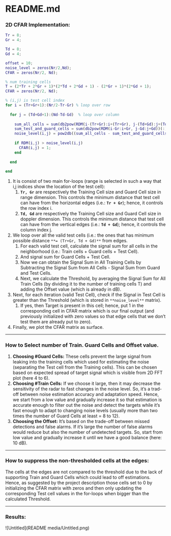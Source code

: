 # README.md

### 2D CFAR Implementation:

```matlab
Tr = 8;
Gr = 4;

Td = 8;
Gd = 4;

offset = 10;
noise_level = zeros(Nr/2,Nd);
CFAR = zeros(Nr/2, Nd);

% num training cells
T = (2*Tr + 2*Gr + 1)*(2*Td + 2*Gd + 1) - (2*Gr + 1)*(2*Gd + 1);  
CFAR = zeros(Nr/2, Nd);

% (i,j) is test cell index
for i = (Tr+Gr+1):(Nr/2-Tr-Gr) % loop over row
  
  for j = (Td+Gd+1):(Nd-Td-Gd)  % loop over column
    
    sum_all_cells = sum(db2pow(RDM(i-(Tr+Gr):i+(Tr+Gr), j-(Td+Gd):j+(Td+Gd)))(:));
    sum_test_and_guard_cells = sum(db2pow(RDM(i-Gr:i+Gr, j-Gd:j+Gd))(:));
    noise_level(i,j) = pow2db((sum_all_cells - sum_test_and_guard_cells)/T) + offset;
    
    if RDM(i,j) > noise_level(i,j)
      CFAR(i,j) = 1;
    end
    
  end
  
end
```

1. It is consist of two main for-loops (range is selected in such a way that i,j indices show the location of the test cell):
    1.  **`Tr, Gr`** are respectively the Training Cell size and Guard Cell size in range dimension. This controls the minimum distance that test cell can have from the horizontal edges (i.e.: **`Tr + Gr`**); hence, it controls the row index i.
    2. **`Td, Gd`** are respectively the Training Cell size and Guard Cell size in doppler dimension. This controls the minimum distance that test cell can have from the vertical edges (i.e.: **`Td + Gd`**); hence, it controls the column index j.
2. We loop over all the valid test cells (i.e.: the ones that has minimum possible distance `**= (Tr+Gr, Td + Gd)**` from edges.
    1. For each valid test cell, calculate the signal sum for all cells in the neighborhood (i.e.: Train cells + Guard cells + Test Cell). 
    2. And signal sum for Guard Cells + Test Cell.
    3. Now we can obtain the Signal Sum in All Training Cells by Subtracting the Signal Sum from All Cells - Signal Sum from Guard and Test Cells. 
    4. Next, we calculate the Threshold, by averaging the Signal Sum for All Train Cells (by dividing it to the number of training cells T) and adding the Offset value (which is already in dB).
3. Next, for each iteration (valid Test Cell), check if the Signal in Test Cell is greater than the Threshold (which is stored in `**noise_level**` matrix).
    1. If yes, then Target is present in this cell; hence, put 1 in the corresponding cell in CFAR matrix which is our final output (and previously initialized with zero values so that edge cells that we don’t test them are already put to zero).
4. Finally, we plot the CFAR matrix as surface. 

---

### How to Select number of Train. Guard Cells and Offset value.

1. **Choosing #Guard Cells:** These cells prevent the large signal from leaking into the training cells which used for estimating the noise (separating the Test cell from the Training cells). This can be chosen based on expected spread of target signal which is visible from 2D FFT plot (here 4 to 6). 
2. **Choosing #Train Cells:** If we choose it large, then it may decrease the sensitivity of the radar to fast changes in the noise level. So, it’s a trad-off between noise estimation accuracy and adaptation speed. Hence, we start from a low value and gradually increase it so that estimation is accurate enough to filter out the noise and detect the targets while it’s fast enough to adapt to changing noise levels (usually more than two times the number of Guard Cells at least = 8 to 12). 
3. **Choosing the Offset:** It’s based on the trade-off between missed detections and false alarms. If it’s large the number of false alarms would reduce but also the number of undetected targets.  So, start from low value and gradually increase it until we have a good balance (here: 10 dB). 

---

### How to suppress the non-thresholded cells at the edges:

The cells at the edges are not compared to the threshold due to the lack of supporting Train and Guard Cells which could lead to off estimations. Hence, as suggested by the project description those cells set to 0 by initializing the CFAR matrix with zeros and then only updating the corresponding Test cell values in the for-loops when bigger than the calculated Threshold.

---
### Results:
![Untitled](README media/Untitled.png)